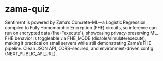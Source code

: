 # zama-quiz
Sentiment is powered by Zama’s Concrete-ML—a Logistic Regression compiled to Fully Homomorphic Encryption (FHE) circuits, so inference can run on encrypted data (fhe="execute"), showcasing privacy-preserving ML.
FHE behavior is toggleable via FHE_MODE (disable/simulate/execute), making it practical on small servers while still demonstrating Zama’s FHE pipeline.
Clean JSON API, CORS-secured, and environment-driven config (NEXT_PUBLIC_API_URL).
